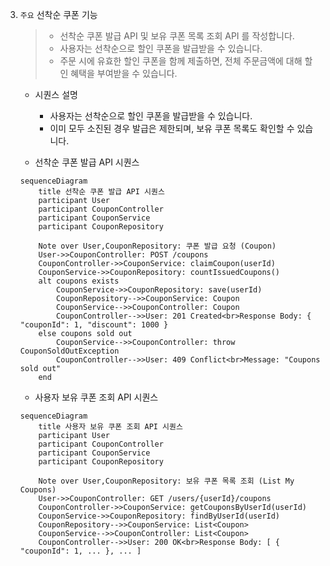 3. `주요` 선착순 쿠폰 기능

   > - 선착순 쿠폰 발급 API 및 보유 쿠폰 목록 조회 API 를 작성합니다.
   > - 사용자는 선착순으로 할인 쿠폰을 발급받을 수 있습니다.
   > - 주문 시에 유효한 할인 쿠폰을 함께 제출하면, 전체 주문금액에 대해 할인 혜택을 부여받을 수 있습니다.

    - 시퀀스 설명
        - 사용자는 선착순으로 할인 쿠폰을 발급받을 수 있습니다.
        - 이미 모두 소진된 경우 발급은 제한되며, 보유 쿠폰 목록도 확인할 수 있습니다.

    - 선착순 쿠폰 발급 API 시퀀스

    ```mermaid
    sequenceDiagram
        title 선착순 쿠폰 발급 API 시퀀스
        participant User
        participant CouponController
        participant CouponService
        participant CouponRepository

        Note over User,CouponRepository: 쿠폰 발급 요청 (Coupon)
        User->>CouponController: POST /coupons
        CouponController->>CouponService: claimCoupon(userId)
        CouponService->>CouponRepository: countIssuedCoupons()
        alt coupons exists
            CouponService->>CouponRepository: save(userId)
            CouponRepository-->>CouponService: Coupon
            CouponService-->>CouponController: Coupon
            CouponController-->>User: 201 Created<br>Response Body: { "couponId": 1, "discount": 1000 }
        else coupons sold out
            CouponService-->>CouponController: throw CouponSoldOutException
            CouponController-->>User: 409 Conflict<br>Message: "Coupons sold out"
        end
    ```

    - 사용자 보유 쿠폰 조회 API 시퀀스

    ```mermaid
    sequenceDiagram
        title 사용자 보유 쿠폰 조회 API 시퀀스
        participant User
        participant CouponController
        participant CouponService
        participant CouponRepository
    
        Note over User,CouponRepository: 보유 쿠폰 목록 조회 (List My Coupons)
        User->>CouponController: GET /users/{userId}/coupons
        CouponController->>CouponService: getCouponsByUserId(userId)
        CouponService->>CouponRepository: findByUserId(userId)
        CouponRepository-->>CouponService: List<Coupon>
        CouponService-->>CouponController: List<Coupon>
        CouponController-->>User: 200 OK<br>Response Body: [ { "couponId": 1, ... }, ... ]
    ```
   